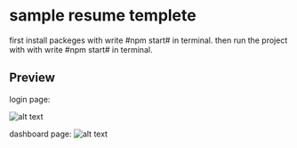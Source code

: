 # sample resume templete
first install packeges with write #npm start# in terminal.
then run the project with with write #npm start# in terminal.

## Preview
login page:

![alt text](https://s6.uupload.ir/files/login_vks9.png)

dashboard page:
![alt text](https://s6.uupload.ir/files/dashboard_kqmn.png)
